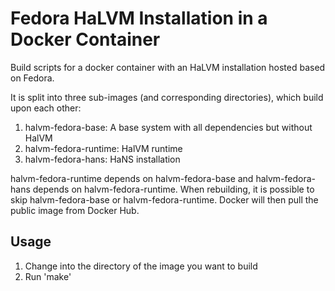 Fedora HaLVM Installation in a Docker Container
===============================================

Build scripts for a docker container with an HaLVM installation hosted
based on Fedora.

It is split into three sub-images (and corresponding directories),
which build upon each other:
1. halvm-fedora-base: A base system with all dependencies but without HalVM
2. halvm-fedora-runtime: HalVM runtime
3. halvm-fedora-hans: HaNS installation

halvm-fedora-runtime depends on halvm-fedora-base and halvm-fedora-hans
depends on halvm-fedora-runtime.
When rebuilding, it is possible to skip halvm-fedora-base or
halvm-fedora-runtime. Docker will then pull the public image from Docker Hub.

Usage
-----

1. Change into the directory of the image you want to build 
2. Run 'make'
